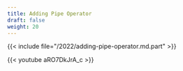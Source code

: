 ```yaml
---
title: Adding Pipe Operator
draft: false
weight: 20
---
```


{{< include file="/2022/adding-pipe-operator.md.part" >}}

<p></p>

{{< youtube aRO7DkJrA_c >}}
